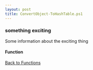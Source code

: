 ```yaml
---
layout: post
title: ConvertObject-ToHashTable.ps1
---
```


### something exciting

Some information about the exciting thing

#### Function

<script src="https://gist-it.appspot.com/github.com/BanterBoy/scripts-blog/blob/master/PowerShell/functions/ConvertObject-ToHashTable.ps1"></script>

<a href="/menu/_pages/functions.html">Back to Functions</a>
